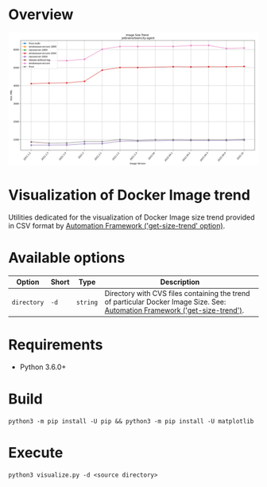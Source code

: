 # Overview
![docker_image_size_trend_sample.png](samples/docker_image_size_trend_sample.png)

# Visualization of Docker Image trend
Utilities dedicated for the visualization of Docker Image size trend provided in CSV format by [Automation Framework ('get-size-trend' option)](../framework).

# Available options
| Option      | Short | Type     | Description                                                                                                                                  |
|-------------|-------|----------|----------------------------------------------------------------------------------------------------------------------------------------------|
| `directory` | `-d`  | `string` | Directory with CVS files containing the trend of particular Docker Image Size. See: [Automation Framework ('get-size-trend')](../framework). |

# Requirements
* Python 3.6.0+

# Build
```
python3 -m pip install -U pip && python3 -m pip install -U matplotlib
```

# Execute
```
python3 visualize.py -d <source directory>
```